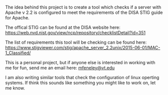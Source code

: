 The idea behind this project is to create a tool which checks if a
server with Apache v 2.2 is configured to meet the requirements of the 
DISA STIG guide for Apache. 

The offical STIG can be found at the DISA website here:
https://web.nvd.nist.gov/view/ncp/repository/checklistDetail?id=351

The list of requirements this tool will be checking can be found here:
https://www.stigviewer.com/stig/apache_server_2.2unix/2015-06-01/MAC-1_Classified/

This is a personal project, but if anyone else is interested in working with me for fun,
send me an email here: mfeneley@vt.edu

I am also writing similar tools that check the configuration of linux operting systems.
If think this sounds like something you might like to work on, let me know.
